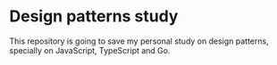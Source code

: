 # Design patterns study

This repository is going to save my personal study on design patterns, specially on JavaScript, TypeScript and Go.
